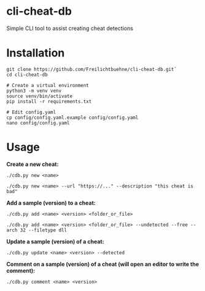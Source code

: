 # cli-cheat-db
Simple CLI tool to assist creating cheat detections

# Installation

```
git clone https://github.com/Freilichtbuehne/cli-cheat-db.git`
cd cli-cheat-db

# Create a virtual environment
python3 -m venv venv
source venv/bin/activate
pip install -r requirements.txt

# Edit config.yaml
cp config/config.yaml.example config/config.yaml
nano config/config.yaml
```

# Usage

**Create a new cheat:**

`./cdb.py new <name>`

`./cdb.py new <name> --url "https://..." --description "this cheat is bad"`


**Add a sample (version) to a cheat:**

`./cdb.py add <name> <version> <folder_or_file>`

`./cdb.py add <name> <version> <folder_or_file> --undetected --free --arch 32 --filetype dll`

**Update a sample (version) of a cheat:**

`./cdb.py update <name> <version> --detected`

**Comment on a sample (version) of a cheat (will open an editor to write the comment):**

`./cdb.py comment <name> <version>`
